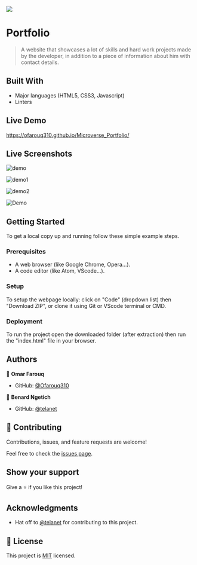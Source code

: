 ![](https://img.shields.io/badge/Microverse-blueviolet)

# Portfolio

> A website that showcases a lot of skills and hard work projects made by the developer, in addition to a piece of information about him with contact details.


## Built With

- Major languages (HTML5, CSS3, Javascript)
- Linters


## Live Demo

https://ofarouq310.github.io/Microverse_Portfolio/

## Live Screenshots

![demo](https://user-images.githubusercontent.com/102612396/191850624-8d8c1717-a55a-41ea-a002-bc4126ea133b.JPG)

![demo1](https://user-images.githubusercontent.com/102612396/192112867-976ff7cc-94e4-4efb-aa85-74855baa0137.JPG)

![demo2](https://user-images.githubusercontent.com/102612396/192734045-0e5dfd52-ad35-499f-ada5-64e05991dfe1.JPG)

![Demo](https://user-images.githubusercontent.com/102612396/192741085-d95c8177-5271-4c0d-9fab-cfd37c071fbe.JPG)


## Getting Started
To get a local copy up and running follow these simple example steps.

### Prerequisites
- A web browser (like Google Chrome, Opera...).
- A code editor (like Atom, VScode...).

### Setup
To setup the webpage locally: click on "Code" (dropdown list) then "Download ZIP", or clone it using Git or VScode terminal or CMD.

### Deployment
To run the project open the downloaded folder (after extraction) then run the "index.html" file in your browser.


## Authors

👤 **Omar Farouq**

- GitHub: [@Ofarouq310](https://github.com/Ofarouq310)

👤 **Benard Ngetich**

- GitHub: [@telanet](https://github.com/telanet)


## 🤝 Contributing

Contributions, issues, and feature requests are welcome!

Feel free to check the [issues page](../../issues/).


## Show your support

Give a ⭐️ if you like this project!


## Acknowledgments

- Hat off to [@telanet](https://github.com/telanet) for contributing to this project.


## 📝 License

This project is [MIT](./LICENSE) licensed.
